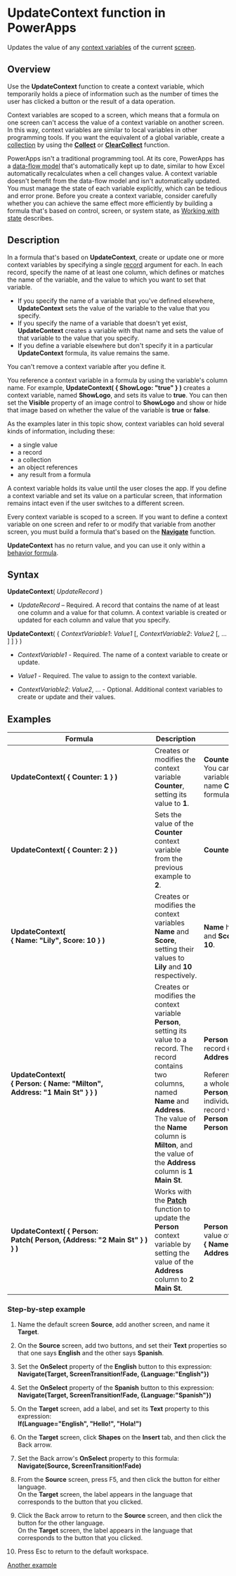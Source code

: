 <properties
	pageTitle="PowerApps: UpdateContext function"
	description="Reference information for the UpdateContext function in PowerApps, including syntax and examples"
	services="powerapps"
	documentationCenter="na"
	authors="gregli-msft"
	manager="dwrede"
	editor=""
	tags=""/>

<tags
   ms.service="powerapps"
   ms.devlang="na"
   ms.topic="article"
   ms.tgt_pltfrm="na"
   ms.workload="na"
   ms.date="11/08/2015"
   ms.author="gregli"/>

# UpdateContext function in PowerApps #

Updates the value of any [context variables](file-name.md) of the current [screen](file-name.md).

## Overview ##

Use the **UpdateContext** function to create a context variable, which temporarily holds a piece of information such as the number of times the user has clicked a button or the result of a data operation.

Context variables are scoped to a screen, which means that a formula on one screen can't access the value of a context variable on another screen.  In this way, context variables are similar to local variables in other programming tools. If you want the equivalent of a global variable, create a [collection](file-name.md) by using the **[Collect](function-collect.md)** or **[ClearCollect](function-clearcollect.md)** function.

PowerApps isn't a traditional programming tool.  At its core, PowerApps has a [data-flow model](file-name.md) that's automatically kept up to date, similar to how Excel automatically recalculates when a cell changes value. A context variable doesn't benefit from the data-flow model and isn't automatically updated. You must manage the state of each variable explicitly, which can be tedious and error prone.  Before you create a context variable, consider carefully whether you can achieve the same effect more efficiently by building a formula that's based on control, screen, or system state, as [Working with state](file-name.md) describes.

## Description ##

 In a formula that's based on **UpdateContext**, create or update one or more context variables by specifying a single [record](file-name.md) argument for each. In each record, specify the name of at least one column, which defines or matches the name of the variable, and the value to which you want to set that variable.

- If you specify the name of a variable that you've defined elsewhere, **UpdateContext** sets the value of the variable to the value that you specify.
- If you specify the name of a variable that doesn't yet exist, **UpdateContext** creates a variable with that name and sets the value of that variable to the value that you specify.
- If you define a variable elsewhere but don't specify it in a particular **UpdateContext** formula, its value remains the same.

You can't remove a context variable after you define it.

You reference a context variable in a formula by using the variable's column name. For example, **UpdateContext( { ShowLogo: "true" } )** creates a context variable, named **ShowLogo**, and sets its value to **true**. You can then set the **Visible** property of an image control to **ShowLogo** and show or hide that image based on whether the value of the variable is **true** or **false**.

As the examples later in this topic show, context variables can hold several kinds of information, including these:

- a single value
- a record
- a collection
- an object references
- any result from a formula

A context variable holds its value until the user closes the app.  If you define a context variable and set its value on a particular screen, that information remains intact even if the user switches to a different screen.

Every context variable is scoped to a screen. If you want to define a context variable on one screen and refer to or modify that variable from another screen, you must build a formula that's based on the **[Navigate](function-navigate.md)** function.

**UpdateContext** has no return value, and you can use it only within a [behavior formula](file-name.md).

## Syntax ##

**UpdateContext**( *UpdateRecord* )

- *UpdateRecord* – Required. A record that contains the name of at least one column and a value for that column. A context variable is created or updated for each column and value that you specify.

**UpdateContext**( { *ContextVariable1*: *Value1* [, *ContextVariable2*: *Value2* [, ... ] ] } )

- *ContextVariable1* - Required.  The name of a context variable to create or update.

- *Value1* - Required.  The value to assign to the context variable.

- *ContextVariable2*: *Value2*, ... - Optional. Additional context variables to create or update and their values.

## Examples ##

| Formula | Description | Result |
|---------|-------------|--------|
| **UpdateContext( {&nbsp;Counter:&nbsp;1&nbsp;} )** | Creates or modifies the context variable **Counter**, setting its value to **1**.  | **Counter** has the value **1**. You can reference that variable by using the name **Counter** in a formula. |
| **UpdateContext( {&nbsp;Counter:&nbsp;2&nbsp;} )** | Sets the value of the **Counter** context variable from the previous example to **2**. | **Counter** has the value **2**.  |
| **UpdateContext( {&nbsp;Name:&nbsp;"Lily",&nbsp;Score:&nbsp;10&nbsp;} )** | Creates or modifies the context variables **Name** and **Score**, setting their values to **Lily** and **10** respectively.| **Name** has the value **Lily**, and **Score** has the value **10**. |
| **UpdateContext( {&nbsp;Person:&nbsp;{&nbsp;Name:&nbsp;"Milton", Address:&nbsp;"1&nbsp;Main&nbsp;St"&nbsp;}&nbsp;} )** | Creates or modifies the context variable **Person**, setting its value to a record. The record contains two columns, named **Name** and **Address**. The value of the **Name** column is **Milton**, and the value of the **Address** column is **1 Main St**.|**Person** has the value of record **{&nbsp;Name:&nbsp;"Milton", Address:&nbsp;"1&nbsp;Main&nbsp;St"&nbsp;}&nbsp;}**.<br><br>Reference this record as a whole with the name **Person**, or reference an individual column of this record with **Person!Name** or **Person!Address**. |
| **UpdateContext( {&nbsp;Person: Patch(&nbsp;Person,&nbsp;{Address:&nbsp;"2&nbsp;Main&nbsp;St"&nbsp;}&nbsp;) }&nbsp;)** | Works with the **[Patch](function-patch.md)** function to update the **Person** context variable by setting the value of the **Address** column to **2 Main St**.  | **Person** now has the value of record **{&nbsp;Name:&nbsp;"Milton", Address:&nbsp;"2&nbsp;Main&nbsp;St"&nbsp;}&nbsp;}**.  |

### Step-by-step example ###

1. Name the default screen **Source**, add another screen, and name it **Target**.

1. On the **Source** screen, add two buttons, and set their **Text** properties so that one says **English** and the other says **Spanish**.

1. Set the **OnSelect** property of the **English** button to this expression:<br>**Navigate(Target, ScreenTransition!Fade, {Language:"English"})**

1. Set the **OnSelect** property of the **Spanish** button to this expression:<br>**Navigate(Target, ScreenTransition!Fade, {Language:"Spanish"})**

1. On the **Target** screen, add a label, and set its **Text** property to this expression:<br>**If(Language="English", "Hello!", "Hola!")**

1. On the **Target** screen, click **Shapes** on the **Insert** tab, and then click the Back arrow.

1. Set the Back arrow's **OnSelect** property to this formula:<br>**Navigate(Source, ScreenTransition!Fade)**

1. From the **Source** screen, press F5, and then click the button for either language.<br>On the **Target** screen, the label appears in the language that corresponds to the button that you clicked.

1. Click the Back arrow to return to the **Source** screen, and then click the button for the other language.<br>On the **Target** screen, the label appears in the language that corresponds to the button that you clicked.

1. Press Esc to return to the default workspace.

[Another example](add-screen-context-variable.md)
